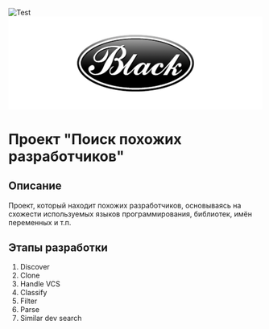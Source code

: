 ![Test](https://github.com/ILilliasI/2023_similar_dev_search_sukhova/actions/workflows/main.yml/badge.svg)
[![Black Logo](https://raw.githubusercontent.com/psf/black/main/docs/_static/logo2-readme.png)](https://black.readthedocs.io/en/stable/)

Проект "Поиск похожих разработчиков"
==========================================
Описание        
------------------------------------------
Проект, который находит похожих разработчиков, основываясь на схожести используемых языков программирования, библиотек, имён переменных и т.п.

Этапы разработки  
------------------------------------------
1. Discover 
2. Clone
3. Handle VCS
4. Classify
5. Filter
6. Parse
7. Similar dev search

